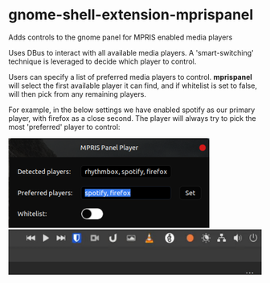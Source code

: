 # gnome-shell-extension-mprispanel

Adds controls to the gnome panel for MPRIS enabled media players

Uses DBus to interact with all available media players. A 'smart-switching' technique is leveraged to decide which player to control.

Users can specify a list of preferred media players to control. **mprispanel** will select the first available player it can find, and if whitelist is set to false, will then pick from any remaining players.

For example, in the below settings we have enabled spotify as our primary player, with firefox as a close second. The player will always try to pick the most 'preferred' player to control:

<img src="images/gsettings.png" width="400"/>

<img src="images/mprispanel.gif" width="600"/>